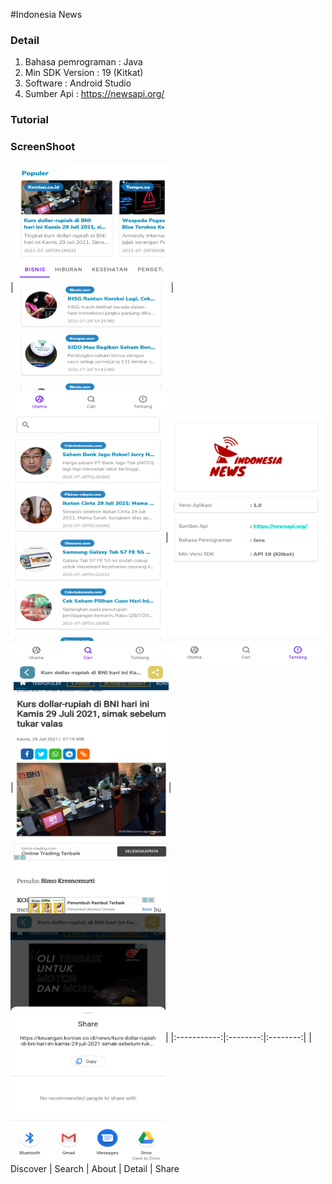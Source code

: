 #Indonesia News

### Detail
1. Bahasa pemrograman : Java
2. Min SDK Version    : 19 (Kitkat)
3. Software           : Android Studio
4. Sumber Api         : https://newsapi.org/

### Tutorial 
  
    
  
### ScreenShoot

|<img src=/ss/discover.png  align="center" height="400" width="248" ></a> |<img src=/ss/search.png  align="center" height="400" width="248" ></a>|<img src=/ss/about.png  align="center" height="400" width="248" ></a>|<img src=/ss/detail.png  align="center" height="400" width="248" ></a>|<img src=/ss/share.png  align="center" height="400" width="248" ></a>|
|:-----------:|:--------:|:--------:|
| Discover | Search | About | Detail | Share
